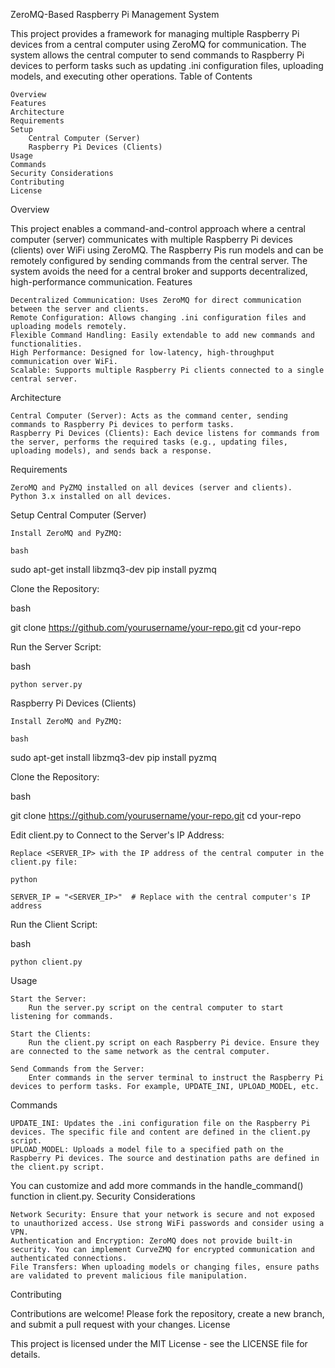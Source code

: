 ZeroMQ-Based Raspberry Pi Management System

This project provides a framework for managing multiple Raspberry Pi devices from a central computer using ZeroMQ for communication. The system allows the central computer to send commands to Raspberry Pi devices to perform tasks such as updating .ini configuration files, uploading models, and executing other operations.
Table of Contents

    Overview
    Features
    Architecture
    Requirements
    Setup
        Central Computer (Server)
        Raspberry Pi Devices (Clients)
    Usage
    Commands
    Security Considerations
    Contributing
    License

Overview

This project enables a command-and-control approach where a central computer (server) communicates with multiple Raspberry Pi devices (clients) over WiFi using ZeroMQ. The Raspberry Pis run models and can be remotely configured by sending commands from the central server. The system avoids the need for a central broker and supports decentralized, high-performance communication.
Features

    Decentralized Communication: Uses ZeroMQ for direct communication between the server and clients.
    Remote Configuration: Allows changing .ini configuration files and uploading models remotely.
    Flexible Command Handling: Easily extendable to add new commands and functionalities.
    High Performance: Designed for low-latency, high-throughput communication over WiFi.
    Scalable: Supports multiple Raspberry Pi clients connected to a single central server.

Architecture

    Central Computer (Server): Acts as the command center, sending commands to Raspberry Pi devices to perform tasks.
    Raspberry Pi Devices (Clients): Each device listens for commands from the server, performs the required tasks (e.g., updating files, uploading models), and sends back a response.

Requirements

    ZeroMQ and PyZMQ installed on all devices (server and clients).
    Python 3.x installed on all devices.

Setup
Central Computer (Server)

    Install ZeroMQ and PyZMQ:

    bash

sudo apt-get install libzmq3-dev
pip install pyzmq

Clone the Repository:

bash

git clone https://github.com/yourusername/your-repo.git
cd your-repo

Run the Server Script:

bash

    python server.py

Raspberry Pi Devices (Clients)

    Install ZeroMQ and PyZMQ:

    bash

sudo apt-get install libzmq3-dev
pip install pyzmq

Clone the Repository:

bash

git clone https://github.com/yourusername/your-repo.git
cd your-repo

Edit client.py to Connect to the Server's IP Address:

    Replace <SERVER_IP> with the IP address of the central computer in the client.py file:

    python

    SERVER_IP = "<SERVER_IP>"  # Replace with the central computer's IP address

Run the Client Script:

bash

    python client.py

Usage

    Start the Server:
        Run the server.py script on the central computer to start listening for commands.

    Start the Clients:
        Run the client.py script on each Raspberry Pi device. Ensure they are connected to the same network as the central computer.

    Send Commands from the Server:
        Enter commands in the server terminal to instruct the Raspberry Pi devices to perform tasks. For example, UPDATE_INI, UPLOAD_MODEL, etc.

Commands

    UPDATE_INI: Updates the .ini configuration file on the Raspberry Pi devices. The specific file and content are defined in the client.py script.
    UPLOAD_MODEL: Uploads a model file to a specified path on the Raspberry Pi devices. The source and destination paths are defined in the client.py script.

You can customize and add more commands in the handle_command() function in client.py.
Security Considerations

    Network Security: Ensure that your network is secure and not exposed to unauthorized access. Use strong WiFi passwords and consider using a VPN.
    Authentication and Encryption: ZeroMQ does not provide built-in security. You can implement CurveZMQ for encrypted communication and authenticated connections.
    File Transfers: When uploading models or changing files, ensure paths are validated to prevent malicious file manipulation.

Contributing

Contributions are welcome! Please fork the repository, create a new branch, and submit a pull request with your changes.
License

This project is licensed under the MIT License - see the LICENSE file for details.